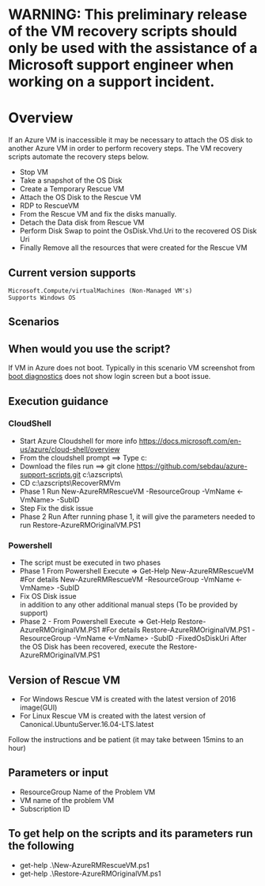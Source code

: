 # WARNING: This preliminary release of the VM recovery scripts should only be used with the assistance of a Microsoft support engineer when working on a support incident.

# Overview
If an Azure VM is inaccessible it may be necessary to attach the OS disk to another Azure VM in order to perform recovery steps. The VM recovery scripts automate the recovery steps below.

- Stop VM
- Take a snapshot of the OS Disk
- Create a Temporary Rescue VM
- Attach the OS Disk to the Rescue VM
- RDP to RescueVM
- From the Rescue VM and fix the disks manually.
- Detach the Data disk from Rescue VM
- Perform Disk Swap to point the OsDisk.Vhd.Uri to the recovered OS Disk Uri
- Finally Remove all the resources that were created for the Rescue VM

## Current version supports 
    Microsoft.Compute/virtualMachines (Non-Managed VM's)
    Supports Windows OS

## Scenarios

## When would you use the script?

If VM in Azure does not boot. Typically in this scenario VM screenshot from [boot diagnostics](https://azure.microsoft.com/en-us/blog/boot-diagnostics-for-virtual-machines-v2/) does not show login screen but a boot issue.

## Execution guidance
### CloudShell
- Start Azure Cloudshell for more info https://docs.microsoft.com/en-us/azure/cloud-shell/overview
- From the cloudshell prompt ==> Type c:
- Download the files run ==>  git clone https://github.com/sebdau/azure-support-scripts.git c:\azscripts\
- CD c:\azscripts\RecoverRMVm
- Phase 1 Run New-AzureRMRescueVM -ResourceGroup <ResourceGroup> -VmName <-VmName> -SubID <SUBID> 
- Step Fix the disk issue
- Phase 2 Run After running phase 1, it will give the parameters needed to run Restore-AzureRMOriginalVM.PS1


### Powershell
- The script must be executed in two phases
- Phase 1  From Powershell Execute => Get-Help New-AzureRMRescueVM #For details
            New-AzureRMRescueVM -ResourceGroup <ResourceGroup> -VmName <-VmName> -SubID <SUBID>
- Fix OS Disk issue            
            in addition to any other additional manual steps (To be provided by support)
- Phase 2 - From Powershell Execute =>  Get-Help Restore-AzureRMOriginalVM.PS1 #For details
            Restore-AzureRMOriginalVM.PS1  -ResourceGroup <ResourceGroup> -VmName <-VmName> -SubID <SUBID> -FixedOsDiskUri <FixedOsDiskUri-This will be provided in the console output plus Log after executing first step>
            After the OS Disk has been recovered, execute the Restore-AzureRMOriginalVM.PS1
## Version of Rescue VM
- For Windows Rescue VM is created with the latest version of 2016 image(GUI)
- For Linux   Rescue VM is created with the latest version of Canonical.UbuntuServer.16.04-LTS.latest

Follow the instructions and be patient (it may take between 15mins to an hour)

## Parameters or input
- ResourceGroup Name of the Problem VM
- VM name of the problem VM
- Subscription ID

## To get help on the scripts and its parameters run the following
- get-help .\New-AzureRMRescueVM.ps1
- get-help .\Restore-AzureRMOriginalVM.ps1

